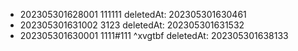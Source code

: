 - 202305301628001 111111 deletedAt: 202305301630461
- 202305301631002 3123 deletedAt: 202305301631532
- 202305301630001 1111#111  ^xvgtbf deletedAt: 202305301638133